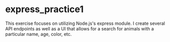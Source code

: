 # express_practice1
This exercise focuses on utilizing Node.js's express module. I create several API endpoints as well as a UI that allows for a search for animals with a particular name, age, color, etc.
